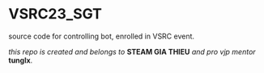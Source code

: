 # VSRC23_SGT  

source code for controlling bot, enrolled in VSRC event.  

*this repo is created and belongs to*
**STEAM GIA THIEU** *and pro vjp mentor* **tunglx**.  
